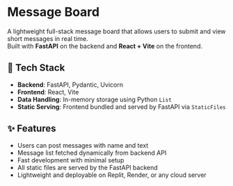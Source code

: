 # Message Board

A lightweight full-stack message board that allows users to submit and view short messages in real time.  
Built with **FastAPI** on the backend and **React + Vite** on the frontend.

## 🧰 Tech Stack

- **Backend**: FastAPI, Pydantic, Uvicorn
- **Frontend**: React, Vite
- **Data Handling**: In-memory storage using Python `List`
- **Static Serving**: Frontend bundled and served by FastAPI via `StaticFiles`

## ✨ Features

- Users can post messages with name and text
- Message list fetched dynamically from backend API
- Fast development with minimal setup
- All static files are served by the FastAPI backend
- Lightweight and deployable on Replit, Render, or any cloud server


